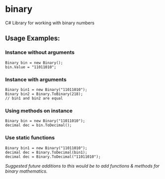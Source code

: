 # binary
C# Library for working with binary numbers

## Usage Examples:
### Instance without arguments
```
Binary bin = new Binary();
bin.Value = "11011010";
```
### Instance with arguments
```
Binary bin1 = new Binary("11011010");
Binary bin2 = Binary.ToBinary(218);
// bin1 and bin2 are equal
```
### Using methods on instance
```
Binary bin = new Binary("11011010");
decimal dec = bin.ToDecimal();
```
### Use static functions
```
Binary bin1 = new Binary("11011010");
decimal dec = Binary.ToDecimal(bin1);
decimal dec = Binary.ToDecimal("11011010");
```

*Suggested future additions to this would be to add functions & methods for binary mathematics.*
